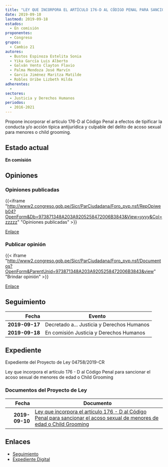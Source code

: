 ```yaml
---
title: "LEY QUE INCORPORA EL ARTÍCULO 176-D AL CÓDIGO PENAL PARA SANCIONAR EL ACOSO SEXUAL DE MENORES DE EDAD O CHILD GROOMING"
date: 2019-09-10
lastmod: 2019-09-18
estados: 
  - En comisión
proponentes: 
  - Congreso
grupos: 
  - Cambio 21
autores: 
  - Bustos Espinoza Estelita Sonia
  - Yika García Luis Alberto
  - Galván Vento Clayton Flavio
  - Palma Mendoza José Marvín
  - García Jiménez Maritza Matilde
  - Robles Uribe Lizbeth Hilda
adherentes: 
  - 
sectores: 
  - Justicia y Derechos Humanos
periodos: 
  - 2016-2021
---
```


Propone incorporar el artículo 176-D al Código Penal a efectos de tipificar la conducta y/o acción típica antijurídica y culpable del delito de acoso sexual para menores o child grooming.


## Estado actual

**En comisión**

## Opiniones

### Opiniones publicadas

{{<iframe "http://www2.congreso.gob.pe/Sicr/ParCiudadana/Foro_pvp.nsf/RepOpiweb04?OpenForm&Db=973871348A203A9205258472006B3843&View=yyyy&Col=zzzzz" "Opiniones publicadas" >}}

[Enlace](http://www2.congreso.gob.pe/Sicr/ParCiudadana/Foro_pvp.nsf/RepOpiweb04?OpenForm&Db=973871348A203A9205258472006B3843&View=yyyy&Col=zzzzz)
### Publicar opinión

{{< iframe "http://www2.congreso.gob.pe/Sicr/ParCiudadana/Foro_pvp.nsf/Documentos?OpenForm&ParentUnid=973871348A203A9205258472006B3843&view" "Brindar opinión" >}}

[Enlace](http://www2.congreso.gob.pe/Sicr/ParCiudadana/Foro_pvp.nsf/Documentos?OpenForm&ParentUnid=973871348A203A9205258472006B3843&view)

## Seguimiento

| Fecha | Evento |
|------:|--------|
| **2019-09-17** | Decretado a... Justicia y Derechos Humanos|
| **2019-09-18** | En comisión Justicia y Derechos Humanos|


## Expediente

Expediente del Proyecto de Ley 04758/2019-CR

Ley que incorpora el artículo 176 - D al Código Penal para sancionar el acoso sexual de menores de edad o Child Grooming


### Documentos del Proyecto de Ley

| Fecha | Documento |
|------:|--------|
| **2019-09-10** | [Ley que incorpora el artículo 176 - D al Código Penal para sancionar el acoso sexual de menores de edad o Child Grooming](http://www.leyes.congreso.gob.pe/Documentos/2016_2021/Proyectos_de_Ley_y_de_Resoluciones_Legislativas/PL0475620190910.pdf) |

## Enlaces 

- [Seguimiento](http://www2.congreso.gob.pe/Sicr/TraDocEstProc/CLProLey2016.nsf/f7fff46988ca05b1052578e100829cc7/ff37198bca1d1be005258472000004e5?OpenDocument)
- [Expediente Digital](http://www2.congreso.gob.pe/Sicr/TraDocEstProc/CLProLey2016.nsf/f7fff46988ca05b1052578e100829cc7/ff37198bca1d1be005258472000004e5?OpenDocument&Click=05257FB7005EB655.eb71d0cf91d8294e05256cdf006b5706/$Body/0.1C6C)
